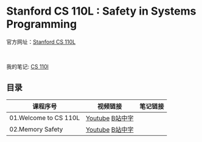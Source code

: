 # Stanford CS 110L : Safety in Systems Programming


官方网址：[Stanford CS 110L](https://reberhardt.com/cs110l/spring-2020/)

</br>

我的笔记: [CS 110l](https://pxiaoer.blog/category/rust/cs110l/)


## 目录



|   课程序号        |   视频链接    |  笔记链接         |
| -----------      | ------------  | -------------    |
| 01.Welcome to CS 110L   |  [Youtube](https://youtu.be/j7AQrtLevUE) [B站中字](https://www.bilibili.com/video/BV1Ra411A7kN/)    |      |
| 02.Memory Safety  |  [Youtube](https://youtu.be/cUrggIAPJEs) [B站中字](https://www.bilibili.com/video/BV1Ra411A7kN/?p=2)      |      |


